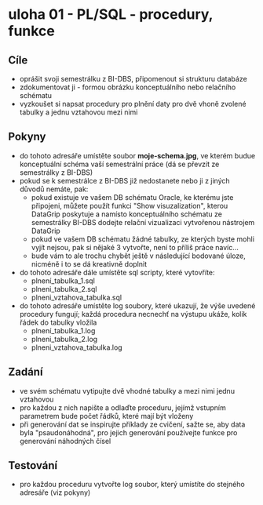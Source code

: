 # uloha 01  - PL/SQL - procedury, funkce

## Cíle
  - oprášit svoji semestrálku z BI-DBS, připomenout si strukturu databáze
  - zdokumentovat ji - formou obrázku konceptuálního nebo relačního schématu
  - vyzkoušet si napsat procedury pro plnění daty pro dvě vhoně zvolené tabulky a jednu vztahovou mezi nimi

## Pokyny
  - do tohoto adresáře umístěte soubor **moje-schema.jpg**, ve kterém budue konceptuální schéma vaší semestrální práce (dá se převzít ze semestrálky z BI-DBS)
  - pokud se k semestrálce z BI-DBS již nedostanete nebo ji z jiných důvodů nemáte, pak:
    - pokud existuje ve vašem DB schématu Oracle, ke kterému jste připojeni, můžete použít funkci "Show visuzalization", kterou DataGrip poskytuje a namísto konceptuálního schématu ze semestrálky BI-DBS dodejte relační vizualizaci vytvořenou nástrojem DataGrip
    - pokud ve vašem DB schématu žádné tabulky, ze kterých byste mohli vyjít nejsou, pak si nějaké 3 vytvořte, není to příliš práce navíc...
    - bude vám to ale trochu chybět ještě v následující bodované úloze, nicméně i to se dá kreativně doplnit
  - do tohoto adresáře dále umístěte sql scripty, které vytovříte:
    - plnení_tabulka_1.sql
    - plneni_tabulka_2.sql
    - plneni_vztahova_tabulka.sql
  - do tohoto adresáře umístěte log soubory, které ukazují, že výše uvedené procedury fungují; každá procedura necnechť na výstupu ukáže, kolik řádek do tabulky vložila
    - plnení_tabulka_1.log
    - plneni_tabulka_2.log
    - plneni_vztahova_tabulka.log

## Zadání
  - ve svém schématu vytipujte dvě vhodné tabulky a mezi nimi jednu vztahovou
  - pro každou z nich napište a odlaďte proceduru, jejímž vstupním parametrem bude počet řádků, které mají být vloženy
  - při generování dat se inspirujte příklady ze cvičení, sažte se, aby data byla "psaudonáhodná", pro jejich generování používejte funkce pro generování náhodných čísel

## Testování
  - pro každou proceduru vytvořte log soubor, který umístíte do stejného adresáře (viz pokyny)
